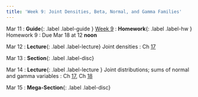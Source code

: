 ```yaml
---
title: 'Week 9: Joint Densities, Beta, Normal, and Gamma Families' 
---
```


Mar 11
: **Guide**{: .label .label-guide } [Week 9](/assets/guides/spring24/week09.pdf)
: **Homework**{: .label .label-hw } Homework 9
    : Due Mar 18 at 12 **noon**

Mar 12
: **Lecture**{: .label .label-lecture} Joint densities
    : Ch [17](http://prob140.org/textbook/content/Chapter_17/00_Joint_Densities.html)

Mar 13
: **Section**{: .label .label-disc}

Mar 14
: **Lecture**{: .label .label-lecture } Joint distributions; sums of normal and gamma variables
    : Ch [17](http://prob140.org/textbook/content/Chapter_17/00_Joint_Densities.html), Ch [18](http://prob140.org/textbook/content/Chapter_18/00_The_Normal_and_Gamma_Families.html)

Mar 15
: **Mega-Section**{: .label .label-disc}
